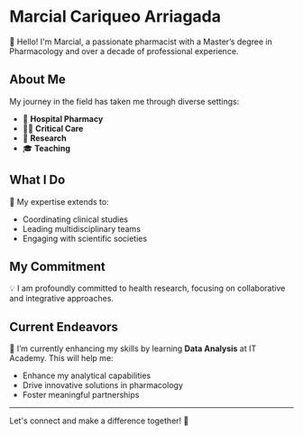 # Marcial Cariqueo Arriagada

👋 Hello! I'm Marcial, a passionate pharmacist with a Master’s degree in Pharmacology and over a decade of professional experience.

## About Me

My journey in the field has taken me through diverse settings:

- 🏥 **Hospital Pharmacy**
- 🧑‍⚕️ **Critical Care**
- 🔬 **Research**
- 🎓 **Teaching**

## What I Do

🔗 My expertise extends to:

- Coordinating clinical studies
- Leading multidisciplinary teams
- Engaging with scientific societies

## My Commitment

💡 I am profoundly committed to health research, focusing on collaborative and integrative approaches.

## Current Endeavors

🌱 I’m currently enhancing my skills by learning **Data Analysis** at IT Academy. This will help me:

- Enhance my analytical capabilities
- Drive innovative solutions in pharmacology
- Foster meaningful partnerships

---

<p>
Let's connect and make a difference together! 🚀
</p>


